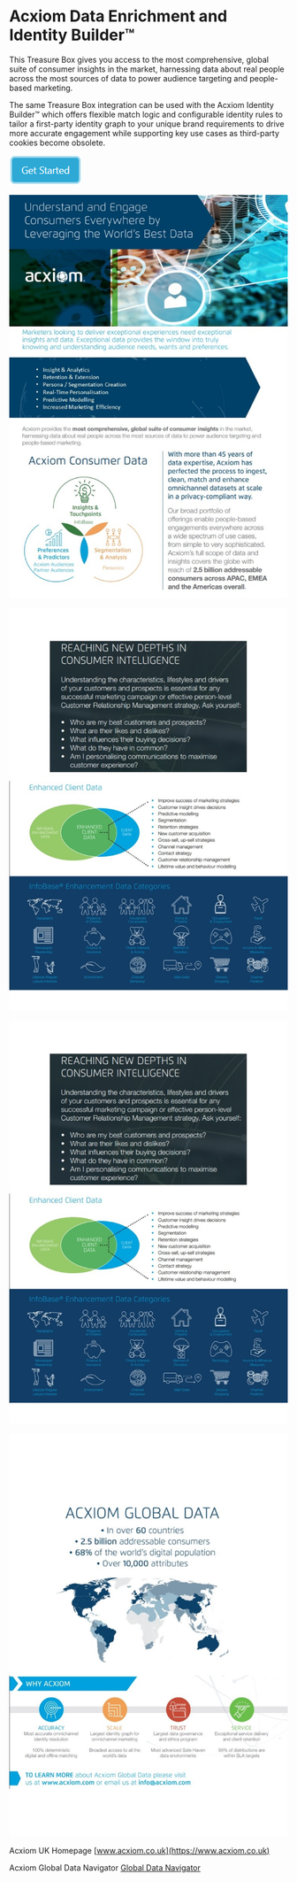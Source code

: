 # Acxiom Data Enrichment and Identity Builder™
This Treasure Box gives you access to the most comprehensive, global suite of consumer insights in the market, harnessing data about real people across the most  sources of data to power audience targeting and people-based marketing.

The same Treasure Box integration can be used with the Acxiom Identity Builder™ which offers flexible match logic and configurable identity rules to tailor a first-party identity graph to your unique brand requirements to drive more accurate engagement while supporting key use cases as third-party cookies become obsolete. 

[![Get Started](Acxiom_TreasureBox/img/Get_Started.png)](Acxiom_TreasureBox)

![](Acxiom_TreasureBox/img/about_1.jpg)

![](Acxiom_TreasureBox/img/about_2.jpg)

![](Acxiom_TreasureBox/img/about_3.jpg)

![](Acxiom_TreasureBox/img/about_4.jpg)

Acxiom UK Homepage [www.acxiom.co.uk](https://www.acxiom.co.uk)

Acxiom Global Data Navigator [Global Data Navigator](https://marketing.acxiom.com/ACX-GlobalDataNavigator.html?&utm_source=website&utm_medium=owned&utm_campaign=gdn-tool)
